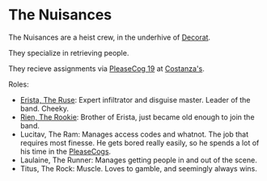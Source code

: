 The Nuisances
=============

The Nuisances are a heist crew, in the underhive of [Decorat](../places/hive_decorat.md).

They specialize in retrieving people.

They recieve assignments via [PleaseCog 19](../artefacts/pleasecog.md) at [Costanza's](../places/costanzas.md).

Roles:
- [Erista, The Ruse](erista.md): Expert infiltrator and disguise master. Leader of the band. Cheeky.
- [Rien, The Rookie](rien.md): Brother of Erista, just became old enough to join the band.
- Lucitav, The Ram: Manages access codes and whatnot. The job that requires most finesse. He gets bored really easily, so he spends a lot of his time in the [PleaseCogs](../artefacts/pleasecog.md).
- Laulaine, The Runner: Manages getting people in and out of the scene.
- Titus, The Rock: Muscle. Loves to gamble, and seemingly always wins.


